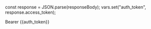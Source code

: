 const response = JSON.parse(responseBody);
vars.set("auth_token", response.access_token);

Bearer {{auth_token}}

